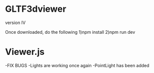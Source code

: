 # GLTF3dviewer
version IV

Once downloaded, do the following
1)npm install
2)npm run dev

# Viewer.js
-FIX BUGS
-Lights are working once again
-PointLight has been added
